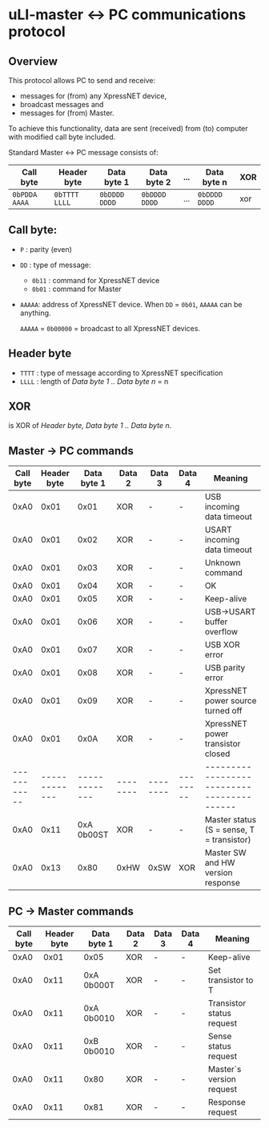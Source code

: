 # uLI-master ↔ PC communications protocol

## Overview

This protocol allows PC to send and receive:
 * messages for (from) any XpressNET device,
 * broadcast messages and
 * messages for (from) Master.

To achieve this functionality, data are sent (received) from (to) computer
with modified call byte included.

Standard Master ↔ PC message consists of:

|   Call byte   |  Header byte  |  Data byte 1  |  Data byte 2  | ... |  Data byte n  | XOR |
|---------------|---------------|---------------|---------------|-----|---------------|-----|
| `0bPDDA AAAA` | `0bTTTT LLLL` | `0bDDDD DDDD` | `0bDDDD DDDD` | ... | `0bDDDD DDDD` | xor |

## Call byte:

 - `P` : parity (even)
 - `DD` : type of message:
   * `0b11` : command for XpressNET device
   * `0b01` : command for Master
 - `AAAAA`: address of XpressNET device. When `DD` = `0b01`, `AAAAA` can be
   anything.

   `AAAAA` = `0b00000` = broadcast to all XpressNET devices.

## Header byte

 - `TTTT` : type of message according to XpressNET specification
 - `LLLL` : length of *Data byte 1 .. Data byte n* = n

## XOR

is XOR of *Header byte, Data byte 1 .. Data byte n*.

## Master → PC commands

| Call byte | Header byte | Data byte 1 | Data 2 | Data 3 | Data 4 |                 Meaning                  |
|-----------|-------------|-------------|--------|--------|--------|------------------------------------------|
| 0xA0      | 0x01        | 0x01        | XOR    | -      | -      | USB incoming data timeout                |
| 0xA0      | 0x01        | 0x02        | XOR    | -      | -      | USART incoming data timeout              |
| 0xA0      | 0x01        | 0x03        | XOR    | -      | -      | Unknown command                          |
| 0xA0      | 0x01        | 0x04        | XOR    | -      | -      | OK                                       |
| 0xA0      | 0x01        | 0x05        | XOR    | -      | -      | Keep-alive                               |
| 0xA0      | 0x01        | 0x06        | XOR    | -      | -      | USB→USART buffer overflow                |
| 0xA0      | 0x01        | 0x07        | XOR    | -      | -      | USB XOR error                            |
| 0xA0      | 0x01        | 0x08        | XOR    | -      | -      | USB parity error                         |
| 0xA0      | 0x01        | 0x09        | XOR    | -      | -      | XpressNET power source turned off        |
| 0xA0      | 0x01        | 0x0A        | XOR    | -      | -      | XpressNET power transistor closed        |
|-----------|-------------|-------------|--------|--------|--------|------------------------------------------|
| 0xA0      | 0x11        | 0xA 0b00ST  | XOR    | -      | -      | Master status (S = sense, T = transistor)|
| 0xA0      | 0x13        | 0x80        | 0xHW   | 0xSW   | XOR    | Master SW and HW version response        |

## PC → Master commands

| Call byte | Header byte | Data byte 1 | Data 2 | Data 3 | Data 4 |                 Meaning                  |
|-----------|-------------|-------------|--------|--------|--------|------------------------------------------|
| 0xA0      | 0x01        | 0x05        | XOR    | -      | -      | Keep-alive                               |
| 0xA0      | 0x11        | 0xA 0b000T  | XOR    | -      | -      | Set transistor to T                      |
| 0xA0      | 0x11        | 0xA 0b0010  | XOR    | -      | -      | Transistor status request                |
| 0xA0      | 0x11        | 0xB 0b0010  | XOR    | -      | -      | Sense status request                     |
| 0xA0      | 0x11        | 0x80        | XOR    | -      | -      | Master`s version request                 |
| 0xA0      | 0x11        | 0x81        | XOR    | -      | -      | Response request                         |
